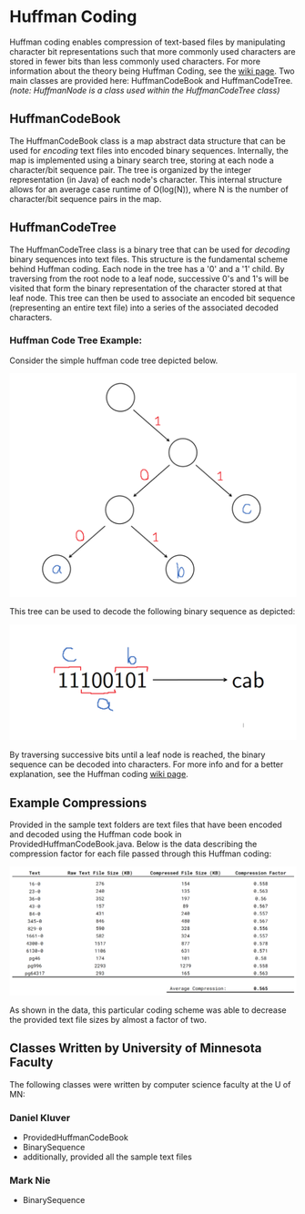 # Huffman Coding
Huffman coding enables compression of text-based files
by manipulating character bit representations such that more
commonly used characters are stored in fewer bits than less
commonly used characters. For more information about the
theory being Huffman Coding, see the
[wiki page](https://en.wikipedia.org/wiki/Huffman_coding).
Two main classes are provided here: HuffmanCodeBook and
HuffmanCodeTree. _(note: HuffmanNode is a class used within
the HuffmanCodeTree class)_

## HuffmanCodeBook
The HuffmanCodeBook class is a map abstract data structure
that can be used for _encoding_ text files into encoded
binary sequences. Internally, the map is implemented using
a binary search tree, storing at each node a character/bit sequence
pair. The tree is organized by the integer representation
(in Java) of each node's character. This internal structure
allows for an average case runtime of O(log(N)), where N
is the number of character/bit sequence pairs in the map.

## HuffmanCodeTree
The HuffmanCodeTree class is a binary tree that can be used
for _decoding_ binary sequences into text files. This structure is the
fundamental scheme behind Huffman coding. Each node in the tree
has a '0' and a '1' child. By traversing from the root node to
a leaf node, successive 0's and 1's will be visited that form
the binary representation of the character stored at that leaf
node. This tree can then be used to associate an encoded bit
sequence (representing an entire text file) into a series of
the associated decoded characters. 

### Huffman Code Tree Example:
Consider the simple huffman code tree depicted below.

![Sample Huffman Code Tree](readme_pics/sample_huffman_tree.png)

This tree can be used to decode the following binary sequence
as depicted:

![Sample Huffman Code Tree Encoding](readme_pics/sample_conversion.png)

By traversing successive bits until a leaf node is reached,
the binary sequence can be decoded into characters.
For more info and for a better explanation, see the Huffman coding
[wiki page](https://en.wikipedia.org/wiki/Huffman_coding).

## Example Compressions
Provided in the sample text folders are text files that have
been encoded and decoded using the Huffman code book in
ProvidedHuffmanCodeBook.java. Below is the data describing
the compression factor for each file passed through this
Huffman coding:

![Compression Data](readme_pics/compression_data.png)

As shown in the data, this particular coding scheme was
able to decrease the provided text file sizes by almost
a factor of two.

## Classes Written by University of Minnesota Faculty
The following classes were written by computer science
faculty at the U of MN:

### Daniel Kluver
- ProvidedHuffmanCodeBook
- BinarySequence
- additionally, provided all the sample text files

### Mark Nie
- BinarySequence

